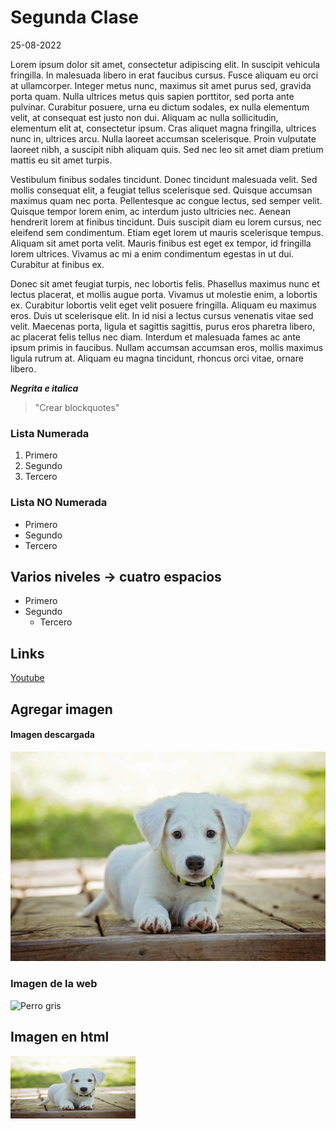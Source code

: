 # Segunda Clase

25-08-2022

Lorem ipsum dolor sit amet, consectetur adipiscing elit. In suscipit vehicula fringilla. In malesuada libero in erat faucibus cursus. Fusce aliquam eu orci at ullamcorper. Integer metus nunc, maximus sit amet purus sed, gravida porta quam. Nulla ultrices metus quis sapien porttitor, sed porta ante pulvinar. Curabitur posuere, urna eu dictum sodales, ex nulla elementum velit, at consequat est justo non dui. Aliquam ac nulla sollicitudin, elementum elit at, consectetur ipsum. Cras aliquet magna fringilla, ultrices nunc in, ultrices arcu. Nulla laoreet accumsan scelerisque. Proin vulputate laoreet nibh, a suscipit nibh aliquam quis. Sed nec leo sit amet diam pretium mattis eu sit amet turpis.

Vestibulum finibus sodales tincidunt. Donec tincidunt malesuada velit. Sed mollis consequat elit, a feugiat tellus scelerisque sed. Quisque accumsan maximus quam nec porta. Pellentesque ac congue lectus, sed semper velit. Quisque tempor lorem enim, ac interdum justo ultricies nec. Aenean hendrerit lorem at finibus tincidunt. Duis suscipit diam eu lorem cursus, nec eleifend sem condimentum. Etiam eget lorem ut mauris scelerisque tempus. Aliquam sit amet porta velit. Mauris finibus est eget ex tempor, id fringilla lorem ultrices. Vivamus ac mi a enim condimentum egestas in ut dui. Curabitur at finibus ex.

Donec sit amet feugiat turpis, nec lobortis felis. Phasellus maximus nunc et lectus placerat, et mollis augue porta. Vivamus ut molestie enim, a lobortis ex. Curabitur lobortis velit eget velit posuere fringilla. Aliquam eu maximus eros. Duis ut scelerisque elit. In id nisi a lectus cursus venenatis vitae sed velit. Maecenas porta, ligula et sagittis sagittis, purus eros pharetra libero, ac placerat felis tellus nec diam. Interdum et malesuada fames ac ante ipsum primis in faucibus. Nullam accumsan accumsan eros, mollis maximus ligula rutrum at. Aliquam eu magna tincidunt, rhoncus orci vitae, ornare libero.

***Negrita e italica***

> "Crear blockquotes"

### Lista Numerada

1. Primero
2. Segundo
3. Tercero

### Lista NO Numerada

- Primero
- Segundo
- Tercero

## Varios niveles -> cuatro espacios

- Primero
- Segundo
    - Tercero 

## Links

[Youtube](https://www.youtube.com/?gl=es)

## Agregar imagen

#### Imagen descargada

![](perro.jpg)

### Imagen de la web

![](https://cdn.pixabay.com/photo/2014/08/21/14/51/dog-423398_960_720.jpg "Perro gris")

## Imagen en html

<img src = "perro.jpg" width="200" height="100">


